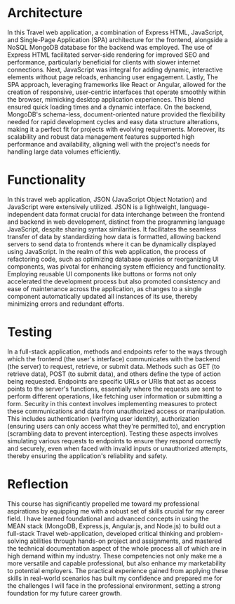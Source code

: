 # Architecture

In this Travel web application, a combination of Express HTML, JavaScript, and Single-Page Application (SPA) architecture for the frontend, alongside a NoSQL MongoDB database for the backend was employed. The use of Express HTML facilitated server-side rendering for improved SEO and performance, particularly beneficial for clients with slower internet connections. Next, JavaScript was integral for adding dynamic, interactive elements without page reloads, enhancing user engagement. Lastly, The SPA approach, leveraging frameworks like React or Angular, allowed for the creation of responsive, user-centric interfaces that operate smoothly within the browser, mimicking desktop application experiences. This blend ensured quick loading times and a dynamic interface. On the backend, MongoDB's schema-less, document-oriented nature provided the flexibility needed for rapid development cycles and easy data structure alterations, making it a perfect fit for projects with evolving requirements. Moreover, its scalability and robust data management features supported high performance and availability, aligning well with the project's needs for handling large data volumes efficiently.

# Functionality

In this travel web application, JSON (JavaScript Object Notation) and JavaScript were extensively utilized. JSON is a lightweight, language-independent data format crucial for data interchange between the frontend and backend in web development, distinct from the programming language JavaScript, despite sharing syntax similarities. It facilitates the seamless transfer of data by standardizing how data is formatted, allowing backend servers to send data to frontends where it can be dynamically displayed using JavaScript. In the realm of this web application, the process of refactoring code, such as optimizing database queries or reorganizing UI components, was pivotal for enhancing system efficiency and functionality. Employing reusable UI components like buttons or forms not only accelerated the development process but also promoted consistency and ease of maintenance across the application, as changes to a single component automatically updated all instances of its use, thereby minimizing errors and redundant efforts.

# Testing

In a full-stack application, methods and endpoints refer to the ways through which the frontend (the user's interface) communicates with the backend (the server) to request, retrieve, or submit data. Methods such as GET (to retrieve data), POST (to submit data), and others define the type of action being requested. Endpoints are specific URLs or URIs that act as access points to the server's functions, essentially where the requests are sent to perform different operations, like fetching user information or submitting a form. Security in this context involves implementing measures to protect these communications and data from unauthorized access or manipulation. This includes authentication (verifying user identity), authorization (ensuring users can only access what they're permitted to), and encryption (scrambling data to prevent interception). Testing these aspects involves simulating various requests to endpoints to ensure they respond correctly and securely, even when faced with invalid inputs or unauthorized attempts, thereby ensuring the application's reliability and safety.

# Reflection

This course has significantly propelled me toward my professional aspirations by equipping me with a robust set of skills crucial for my career field. I have learned foundational and advanced concepts in using the MEAN stack (MongoDB, Express.js, Angular.js, and Node.js) to build out a full-stack Travel web-application, developed critical thinking and problem-solving abilities through hands-on project and assignments, and mastered the technical documentation aspect of the whole process all of which are in high demand within my industry. These competencies not only make me a more versatile and capable professional, but also enhance my marketability to potential employers. The practical experience gained from applying these skills in real-world scenarios has built my confidence and prepared me for the challenges I will face in the professional environment, setting a strong foundation for my future career growth.
